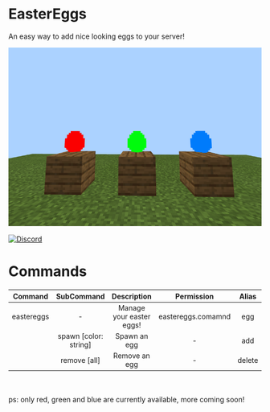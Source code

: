 # EasterEggs
An easy way to add nice looking eggs to your server!

[![picture](img/ingame.png)]()

[![Discord](https://img.shields.io/discord/692324167281934386?color=informational&label=discord)](https://discord.gg/2pADFQW)

# Commands
|Command|SubCommand|Description|Permission|Alias|
|:---:|:---:|:---:|:---:|:---:|
|eastereggs|-|Manage your easter eggs!|eastereggs.comamnd|egg
| |spawn [color: string]|Spawn an egg|-|add
| |remove [all]|Remove an egg|-|delete
<br><br>
ps: only red, green and blue are currently available, more coming soon!